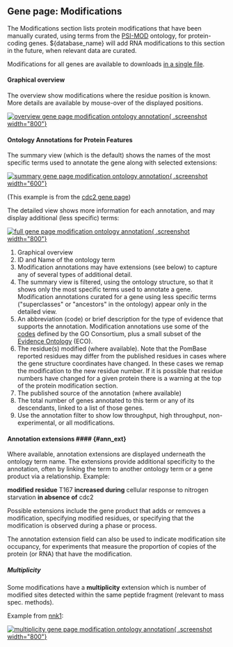 ## Gene page: Modifications

The Modifications section lists protein modifications that have been
manually curated, using terms from the
[PSI-MOD](http://obofoundry.org/ontology/mod.html) ontology, for protein-coding
genes. ${database_name} will add RNA modifications to this section in the
future, when relevant data are curated.

Modifications for all genes are available to downloads [in a single file](/downloads/modifications).

#### Graphical overview

The overview show modifications where the residue position is known.
More details are available by mouse-over of the displayed positions.

[![overview gene page modification ontology annotation](assets/gene_page_modification_overview.png "Protein modifications overview"){ .screenshot width="800"}](assets/gene_page_modification_overview.png)

#### Ontology Annotations for Protein Features ####

The summary view (which is the default) shows the names of the most
specific terms used to annotate the gene along with selected
extensions:

[![summary gene page modification ontology annotation](assets/gene_page_modification_summary.png "Protein modifications summary view"){ .screenshot width="600"}](assets/gene_page_modification_summary.png)

(This example is from the [cdc2 gene page](https://www.pombase.org/gene/SPBC11B10.09))

The detailed view shows more information for each annotation, and may
display additional (less specific) terms:

[![full gene page modification ontology annotation](assets/gene_page_modification_full.png "Protein modifications detailed view"){ .screenshot width="800"}](assets/gene_page_modification_full.png)

1.  Graphical overview
2.  ID and Name of the ontology term
3.  Modification annotations may have extensions (see below) to capture
    any of several types of additional detail.
4.  The summary view is filtered, using the ontology structure, so
    that it shows only the most specific terms used to annotate a
    gene.  Modification annotations curated for a gene using less
    specific terms ("superclasses" or "ancestors" in the ontology)
    appear only in the detailed view.
5.  An abbreviation (code) or brief description for the type of
    evidence that supports the annotation. Modification annotations
    use some of the
    [codes](http://geneontology.org/docs/guide-go-evidence-codes/)
    defined by the GO Consortium, plus a small subset of the
    [Evidence Ontology](http://www.evidenceontology.org/) (ECO).
6.  The residue(s) modified (where available).  Note that the PomBase
    reported residues may differ from the published residues in cases
    where the gene structure coordinates have changed. In these cases
    we remap the modification to the new residue number. If it is
    possible that residue numbers have changed for a given protein
    there is a warning at the top of the protein modification section.
7.  The published source of the annotation (where available)
8.  The total number of genes annotated to this term or any of its
    descendants, linked to a list of those genes.
9.  Use the annotation filter to show low throughput, high throughput,
    non-experimental, or all modifications.


#### Annotation extensions #### {#ann_ext}

Where available, annotation extensions are displayed underneath the
ontology term name. The extensions provide additional specificity to
the annotation, often by linking the term to another ontology term or
a gene product via a relationship.  Example:

**modified residue** T167 **increased during** cellular response to nitrogen
starvation **in absence of** cdc2

Possible extensions include the
gene product that adds or removes a modification, specifying modified
residues, or specifying that the modification is observed during a
phase or process.

The annotation extension field can also be used to indicate modification
site occupancy, for experiments that measure the proportion of copies of
the protein (or RNA) that have the modification.

##### Multiplicity

Some modifications have a **multiplicity** extension which is number of
modified sites detected within the same peptide fragment (relevant to
mass spec. methods).

Example from [nnk1](https://www.pombase.org/gene/SPCC70.05c):

[![multiplicity gene page modification ontology annotation](assets/gene_page_modification_multiplicity.png "Protein modifications multiplicity example"){ .screenshot width="800"}](assets/gene_page_modification_multiplicity.png)
